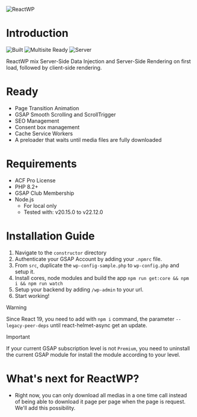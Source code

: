 ![ReactWP](https://reactwp.com/github-image/banner-black.jpg)

# Introduction

![Built](https://img.shields.io/badge/Built-Webpack-blue)
![Multisite Ready](https://img.shields.io/badge/Multisite-Ready-brightgreen)
![Server](https://img.shields.io/badge/Server-PHP-orange)

ReactWP mix Server-Side Data Injection and Server-Side Rendering on first load, followed by client-side rendering.

# Ready
- Page Transition Animation
- GSAP Smooth Scrolling and ScrollTrigger
- SEO Management
- Consent box management
- Cache Service Workers
- A preloader that waits until media files are fully downloaded


# Requirements
- ACF Pro License
- PHP 8.2+
- GSAP Club Membership
- Node.js
	- For local only
	- Tested with: v20.15.0 to v22.12.0

# Installation Guide
1. Navigate to the `constructor` directory
2. Authenticate your GSAP Account by adding your `.npmrc` file.
3. From `src`, duplicate the `wp-config-sample.php` to `wp-config.php` and setup it.
4. Install cores, node modules and build the app `npm run get:core && npm i && npm run watch`
5. Setup your backend by adding `/wp-admin` to your url.
6. Start working!

> [!WARNING]
> Since React 19, you need to add with `npm i` command, the parameter `--legacy-peer-deps` until react-helmet-async get an update.

> [!IMPORTANT]
> If your current GSAP subscription level is not `Premium`, you need to uninstall the current GSAP module for install the module according to your level.


# What's next for ReactWP?
- Right now, you can only download all medias in a one time call instead of being able to download it page per page when the page is request. We'll add this possibility.